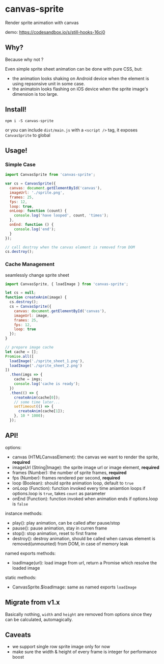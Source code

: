 # canvas-sprite

Render sprite animation with canvas

demo: https://codesandbox.io/s/still-hooks-16cj0

## Why?

Because why not ?

Even simple sprite sheet animation can be done with pure CSS, but:

- the animation looks shaking on Android device when the element is using repsonsive unit in some case.
- the animatoin looks flashing on iOS device when the sprite image's dimension is too large.

## Install!

```
npm i -S canvas-sprite
```

or you can include `dist/main.js` with a `<script />` tag, it exposes `CanvasSprite` to global

## Usage!

### Simple Case

```js
import CanvasSprite from 'canvas-sprite';

var cs = CanvasSprite({
  canvas: document.getElementById('canvas'),
  imageUrl: './sprite.png',
  frames: 25,
  fps: 12,
  loop: true,
  onLoop: function (count) {
    console.log('have looped', count, 'times');
  },
  onEnd: function () {
    console.log('end');
  }
});

// call destroy when the canvas element is removed from DOM
cs.destroy();
```

### Cache Management

seamlessly change sprite sheet

```js
import CanvasSprite, { loadImage } from 'canvas-sprite';

let cs = null;
function createAnim(image) {
  cs.destroy();
  cs = CanvasSprite({
    canvas: document.getElementById('canvas'),
    imageUrl: image,
    frames: 25,
    fps: 12,
    loop: true
  });
}

// prepare image cache
let cache = [];
Promise.all([
  loadImage('./sprite_sheet_1.png'),
  loadImage('./sprite_sheet_2.png')
])
  .then(imgs => {
    cache = imgs;
    console.log('cache is ready');
  })
  .then(() => {
    createAnim(cache[0]);
    // some time later...
    setTimeout(() => {
      createAnim(cache[1]);
    }, 10 * 1000);
  });
```

## API!

options:

- canvas (HTMLCanvasElement): the canvas we want to render the sprite, **required**
- imageUrl (String|Image): the sprite image url or image element, **required**
- frames (Number): the number of sprite frames, **required**
- fps (Number): frames rendered per second, **required**
- loop (Boolean): should sprite animation loop, default to `true`
- onLoop (Function): function invoked every time aniamtion loops if options.loop is `true`, takes `count` as parameter
- onEnd (Function): function invoked when animation ends if options.loop is `false`

instance methods:

- play(): play animation, can be called after pause/stop
- pause(): pause animation, stay in curren frame
- stop(): stop animation, reset to first frame
- destroy(): destroy animation, should be called when canvas element is removed(unmounted) from DOM, in case of memory leak

named exports methods:

- loadImage(url): load image from url, return a Promise which resolve the loaded image

static methods:

- CanvasSprite.\$loadImage: same as named exports `loadImage`

## Migrate from v1.x

Basically nothing, `width` and `height` are removed from options since they can be calculated, automagically.

## Caveats

- we support single row sprite image only for now
- make sure the width & height of every frame is integer for performance boost
